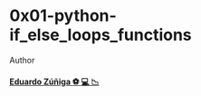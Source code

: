 # 0x01-python-if_else_loops_functions

Author

#### [Eduardo Zúñiga :soccer: :computer: :chart_with_downwards_trend:](https://github.com/edwardzuniga/ "Eduardo Zúñiga") 